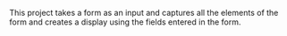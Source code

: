 This project takes a form as an input and captures all the elements of the form and creates a display using the fields entered in the form.
